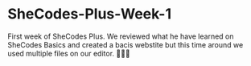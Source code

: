 # SheCodes-Plus-Week-1

First week of SheCodes Plus. We reviewed what he have learned on SheCodes Basics and created a bacis webstite but this time around we used multiple files on our editor. 👩🏻‍💻
